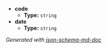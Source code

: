  - <b id="#/properties/code">code</b>
	 - **Type:** `string`
 - <b id="#/properties/date">date</b>
	 - **Type:** `string`

_Generated with [json-schema-md-doc](https://brianwendt.github.io/json-schema-md-doc/)_